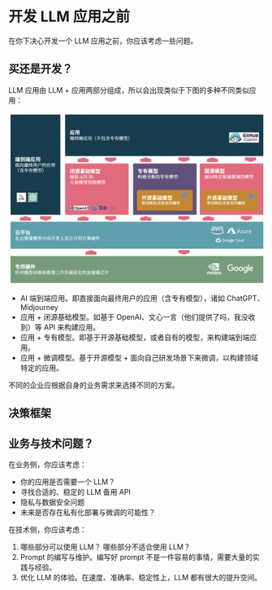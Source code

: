 # 开发 LLM 应用之前

在你下决心开发一个 LLM 应用之前，你应该考虑一些问题。

## 买还是开发？

LLM 应用由 LLM + 应用两部分组成，所以会出现类似于下图的多种不同类似应用：

![四种不同类型的 LLM 应用](images/four-types-application.png)

- AI 端到端应用。即直接面向最终用户的应用（含专有模型），诸如 ChatGPT、Midjourney
- 应用 + 闭源基础模型。如基于 OpenAI、文心一言（他们提供了吗，我没收到）等 API 来构建应用。
- 应用 + 专有模型。即基于开源基础模型，或者自有的模型，来构建端到端应用。
- 应用 + 微调模型。基于开源模型 + 面向自己研发场景下来微调，以构建领域特定的应用。

不同的企业应根据自身的业务需求来选择不同的方案。

## 决策框架

## 业务与技术问题？

在业务侧，你应该考虑：

- 你的应用是否需要一个 LLM？
- 寻找合适的、稳定的 LLM 备用 API
- 隐私与数据安全问题
- 未来是否存在私有化部署与微调的可能性？

在技术侧，你应该考虑：

1. 哪些部分可以使用 LLM？ 哪些部分不适合使用 LLM？
2. Prompt 的编写与维护。编写好 prompt 不是一件容易的事情，需要大量的实践与经验。 
3. 优化 LLM 的体验。在速度、准确率、稳定性上，LLM 都有很大的提升空间。

